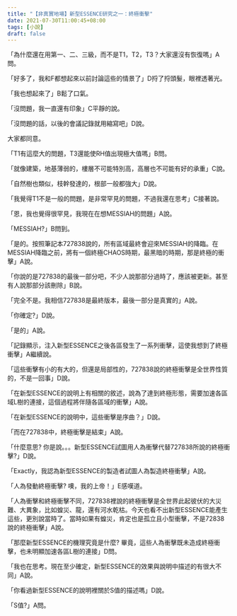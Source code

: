 ```yaml
---
title: "【非真實地場】新型ESSENCE研究之一：終極衝擊"
date: 2021-07-30T11:00:45+08:00
tags: [小說]
draft: false
---
```

「為什麼還在用第一、二、三級，而不是T1，T2，T3？大家還沒有恢復嗎」A問。

「好多了，我和F都想起來以前討論這些的情景了」D捋了捋頭髮，眼裡透著光。

「我也想起來了」B鬆了口氣。

「沒問題，我一直還有印象」C平靜的說。

「沒問題的話，以後的會議記錄就用縮寫吧」D說。

大家都同意。

「T1有這麼大的問題，T3還能使RH值出現極大值嗎」B問。

「就像建築，地基薄弱的，樓層不可能特別高，高層也不可能有好的承重」C說。

「自然樹也類似，枝幹發達的，根部一般都強大」D說。

「我覺得T1不是一般的問題，是非常罕見的問題，不過我還在思考」C接著說。

「恩，我也覺得很罕見，我現在在想MESSIAH的問題」A說。

「MESSIAH?」B問到。

「是的。按照筆記本727838說的，所有區域最終會迎來MESSIAH的降臨。在MESSIAH降臨之前，將有一個終極CHAOS時期，最黑暗的時期，那是終極的衝擊」A說。

「你說的是727838的最後一部分吧，不少人說那部分過時了，應該被更新。甚至有人說那部分該刪除」B說。

「完全不是。我相信727838是最終版本，最後一部分是真實的」A說。

「你確定?」D說。

「是的」A說。

「記錄顯示，注入新型ESSENCE之後各區發生了一系列衝擊，這使我想到了終極衝擊」A繼續說。

「這些衝擊有小的有大的，但還是局部性的，727838說的終極衝擊是全世界性質的，不是一回事」D說。

「在新型ESSENCE的說明上有相關的敘述，說為了達到終極形態，需要加速各區域L樹的連接，這個過程將伴隨各區域的衝擊」A說。

「在新型ESSENCE的說明中，這些衝擊是序曲？」D說。

「而在727838中，終極衝擊是結束」A說。

「什麼意思? 你是說。。。新型ESSENCE試圖用人為衝擊代替727838所說的終極衝擊?」D說。

「Exactly，我認為新型ESSENCE的製造者試圖人為製造終極衝擊」A說。

「人為發動終極衝擊? 噢，我的上帝！」E感嘆道。

「人為衝擊和終極衝擊不同，727838裡說的終極衝擊是全世界此起彼伏的大災難、大異象，比如蝗災、龍，還有河水乾枯。今天也看不出新型ESSENCE能產生這些，更別說當時了。當時如果有蝗災，肯定也是孤立且小型衝擊，不是72838說的終極衝擊」A說。

「那麼新型ESSENCE的機理究竟是什麼? 畢竟，這些人為衝擊既未造成終極衝擊，也未明顯加速各區L樹的連接」D問。

「我也在思考。現在至少確定，新型ESSENCE的效果與說明中描述的有很大不同」A說。

「你看過新型ESSENCE的說明裡關於S值的描述嗎」D說。

「S值?」A問。